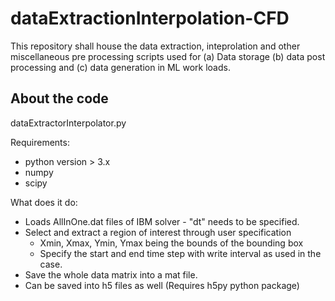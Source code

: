 # dataExtractionInterpolation-CFD
This repository shall house the data extraction, inteprolation and other miscellaneous pre processing scripts used for (a) Data storage (b) data post processing and (c) data generation in ML work loads. 


## About the code

dataExtractorInterpolator.py

Requirements:
 - python version > 3.x
 - numpy
 - scipy
 
What does it do:
 - Loads AllInOne.dat files of IBM solver - "dt" needs to be specified. 
 - Select and extract a region of interest through user specification
   - Xmin, Xmax, Ymin, Ymax being the bounds of the bounding box
   - Specify the start and end time step with write interval as used in the case.
 - Save the whole data matrix into a mat file. 
 - Can be saved into h5 files as well (Requires h5py python package)
